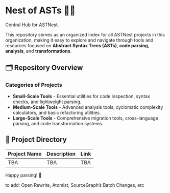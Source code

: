 # Nest of ASTs 🪹🌲

Central Hub for ASTNest.

This repository serves as an organized index for all ASTNest projects in this organization, making it easy to explore and navigate through tools and resources focused on **Abstract Syntax Trees (ASTs)**, **code parsing**, **analysis**, and **transformations**.

## 🗂️ Repository Overview

### Categories of Projects

- **Small-Scale Tools** - Essential utilities for code inspection, syntax checks, and lightweight parsing.
- **Medium-Scale Tools** - Advanced analysis tools, cyclomatic complexity calculators, and basic refactoring utilities.
- **Large-Scale Tools** - Comprehensive migration tools, cross-language parsing, and code transformation systems.


## 🔗 Project Directory

| Project Name                      | Description                                           | Link |
|-----------------------------------|-------------------------------------------------------|------|
| TBA                               | TBA                                                   | TBA  |


Happy parsing! 🌱

to add: Open Rewrite, Atomist, SourceGraph’s Batch Changes, etc